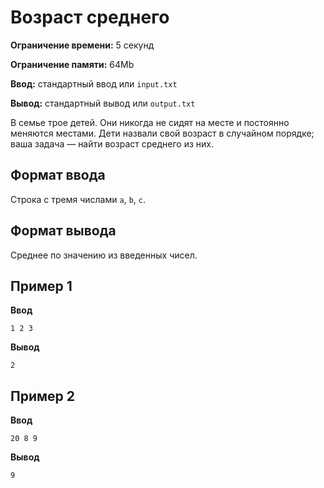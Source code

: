# Возраст среднего

**Ограничение времени:** 5 секунд

**Ограничение памяти:** 64Mb

**Ввод:** стандартный ввод или `input.txt`

**Вывод:** стандартный вывод или `output.txt`

В семье трое детей. Они никогда не сидят на месте и постоянно меняются местами. Дети назвали свой возраст в случайном порядке; ваша задача — найти возраст среднего из них.

## Формат ввода

Строка с тремя числами `a`, `b`, `c`.

## Формат вывода

Среднее по значению из введенных чисел.

## Пример 1

**Ввод**
```
1 2 3
```

**Вывод**
```
2
```

## Пример 2

**Ввод**
```
20 8 9
```

**Вывод**
```
9
```